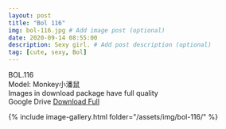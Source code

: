```yaml
---
layout: post
title: "Bol 116"
img: bol-116.jpg # Add image post (optional)
date: 2020-09-14 08:55:00
description: Sexy girl. # Add post description (optional)
tag: [cute, sexy, Bol]
---
```

BOL.116  
Model: Monkey小潘鼠                                                     
Images in download package have full quality                    
Google Drive [Download Full](http://gestyy.com/eemT7c)

{% include image-gallery.html folder="/assets/img/bol-116/" %}
